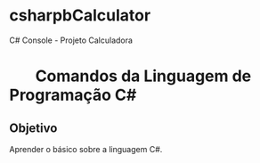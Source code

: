 # csharpbCalculator
C# Console - Projeto Calculadora

<h1>   
     <img align="center" width="40px">
    <span> Comandos da Linguagem de Programação C#</span>
</h1>

## Objetivo
Aprender o básico sobre a linguagem C#.
